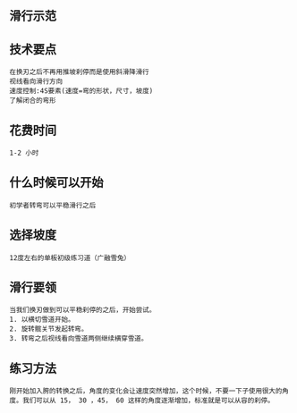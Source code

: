 ## 滑行示范

## 技术要点
    在换刃之后不再用推坡刹停而是使用斜滑降滑行
    视线看向滑行方向
    速度控制:4S要素(速度=弯的形状，尺寸，坡度)
    了解闭合的弯形

## 花费时间
    1-2 小时

## 什么时候可以开始
    初学者转弯可以平稳滑行之后

## 选择坡度
    12度左右的单板初级练习道（广融雪兔）    

## 滑行要领
    当我们换刃做到可以平稳刹停的之后，开始尝试。
    1. 以横切雪道开始。
    2. 旋转髋关节发起转弯。
    3. 转弯之后视线看向雪道两侧继续横穿雪道。

## 练习方法
    刚开始加入胯的转换之后，角度的变化会让速度突然增加，这个时候，不要一下子使用很大的角度。我们可以从 15， 30 ，45， 60 这样的角度逐渐增加，标准就是可以从容的刹停。